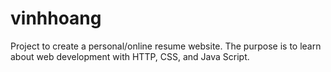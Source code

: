 # vinhhoang
Project to create a personal/online resume website.
The purpose is to learn about web development with HTTP, CSS, and Java Script.
